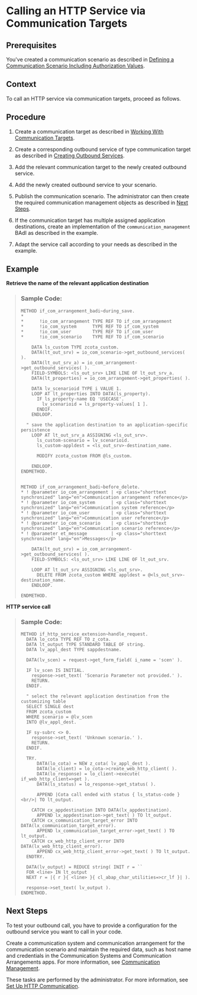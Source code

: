<!-- loioe03a11db11554cb0a81d2f60b5095686 -->

# Calling an HTTP Service via Communication Targets



<a name="loioe03a11db11554cb0a81d2f60b5095686__prereq_jxc_c3y_pbc"/>

## Prerequisites

You've created a communication scenario as described in [Defining a Communication Scenario Including Authorization Values](defining-a-communication-scenario-including-authorization-values-bba0fd2.md).



## Context

To call an HTTP service via communication targets, proceed as follows.



## Procedure

1.  Create a communication target as described in [Working With Communication Targets](https://help.sap.com/docs/abap-cloud/abap-development-tools-user-guide/working-with-communication-targets?locale=en-US).

2.  Create a corresponding outbound service of type communication target as described in [Creating Outbound Services](https://help.sap.com/docs/abap-cloud/abap-development-tools-user-guide/creating-outbound-services).

3.  Add the relevant communication target to the newly created outbound service.

4.  Add the newly created outbound service to your scenario.

5.  Publish the communication scenario. The administrator can then create the required communication management objects as described in [Next Steps](calling-an-http-service-via-communication-targets-e03a11d.md#loioe03a11db11554cb0a81d2f60b5095686__postreq_vcb_cjy_pbc).

6.  If the communication target has multiple assigned application destinations, create an implementation of the `communication_management` BAdI as described in the example.

7.  Adapt the service call according to your needs as described in the example.




## Example

**Retrieve the name of the relevant application destination**

> ### Sample Code:  
> ```abap
> METHOD if_com_arrangement_badi~during_save.
> *
> *      !io_com_arrangement TYPE REF TO if_com_arrangement
> *      !io_com_system      TYPE REF TO if_com_system
> *      !io_com_user        TYPE REF TO if_com_user
> *      !io_com_scenario    TYPE REF TO if_com_scenario
> 
>     DATA ls_custom TYPE zcota_custom.
>     DATA(lt_out_srv) = io_com_scenario->get_outbound_services( ).
>     DATA(lt_out_srv_a) = io_com_arrangement->get_outbound_services( ).
>     FIELD-SYMBOLS: <ls_out_srv> LIKE LINE OF lt_out_srv_a.
>     DATA(lt_properties) = io_com_arrangement->get_properties( ).
> 
>     DATA lv_scenarioid TYPE i VALUE 1.
>     LOOP AT lt_properties INTO DATA(ls_property).
>       IF ls_property-name EQ 'USECASE'.
>         lv_scenarioid = ls_property-values[ 1 ].
>       ENDIF.
>     ENDLOOP.
> 
>   " save the application destination to an application-specific persistence
>     LOOP AT lt_out_srv_a ASSIGNING <ls_out_srv>.
>       ls_custom-scenario = lv_scenarioid.
>       ls_custom-appldest = <ls_out_srv>-destination_name.
> 
>       MODIFY zcota_custom FROM @ls_custom.
> 
>     ENDLOOP.
> ENDMETHOD.
> 
> 
> METHOD if_com_arrangement_badi~before_delete.
> *	! @parameter io_com_arrangement | <p class="shorttext synchronized" lang="en">Communication arrangement reference</p>
> *	! @parameter io_com_system      | <p class="shorttext synchronized" lang="en">Communication system reference</p>
> *	! @parameter io_com_user        | <p class="shorttext synchronized" lang="en">Communication user reference</p>
> *	! @parameter io_com_scenario    | <p class="shorttext synchronized" lang="en">Communication scenario reference</p>
> *	! @parameter et_message         | <p class="shorttext synchronized" lang="en">Messages</p>  
>   
>     DATA(lt_out_srv) = io_com_arrangement->get_outbound_services( ).
>     FIELD-SYMBOLS: <ls_out_srv> LIKE LINE OF lt_out_srv.
>     
>     LOOP AT lt_out_srv ASSIGNING <ls_out_srv>.
>       DELETE FROM zcota_custom WHERE appldest = @<ls_out_srv>-destination_name.
>     ENDLOOP.
>   
> ENDMETHOD.
> ```

**HTTP service call**

> ### Sample Code:  
> ```abap
> METHOD if_http_service_extension~handle_request.
>   DATA lo_cota TYPE REF TO z_cota.
>   DATA lt_output TYPE STANDARD TABLE OF string.
>   DATA lv_appl_dest TYPE sappdestname.
> 
>   DATA(lv_scen) = request->get_form_field( i_name = 'scen' ).
> 
>   IF lv_scen IS INITIAL.
>     response->set_text( 'Scenario Parameter not provided.' ).
>     RETURN.
>   ENDIF.
> 
>   " select the relevant application destination from the customizing table
>   SELECT SINGLE dest 
>   FROM zcota_custom 
>   WHERE scenario = @lv_scen
>   INTO @lv_appl_dest.
> 
>   IF sy-subrc <> 0.
>     response->set_text( 'Unknown scenario.' ).
>     RETURN.
>   ENDIF.
>   
>   TRY.
>       DATA(lo_cota) = NEW z_cota( lv_appl_dest ).
>       DATA(lo_client) = lo_cota->create_web_http_client( ).
>       DATA(lo_response) = lo_client->execute( if_web_http_client=>get ).
>       DATA(ls_status) = lo_response->get_status( ).
> 
>       APPEND |Cota call ended with status { ls_status-code }<br/>| TO lt_output.
> 
>     CATCH cx_appdestination INTO DATA(lx_appdestination).
>       APPEND lx_appdestination->get_text( ) TO lt_output.
>     CATCH cx_communication_target_error INTO DATA(lx_communication_target_error).
>       APPEND lx_communication_target_error->get_text( ) TO lt_output.
>     CATCH cx_web_http_client_error INTO DATA(lx_web_http_client_error).
>       APPEND cx_web_http_client_error->get_text( ) TO lt_output.
>   ENDTRY.
> 
>   DATA(lv_output) = REDUCE string( INIT r = ``
>   FOR <line> IN lt_output
>   NEXT r = |{ r }{ <line> }{ cl_abap_char_utilities=>cr_lf }| ).
> 
>   response->set_text( lv_output ).
> ENDMETHOD.
> ```



<a name="loioe03a11db11554cb0a81d2f60b5095686__postreq_vcb_cjy_pbc"/>

## Next Steps

To test your outbound call, you have to provide a configuration for the outbound service you want to call in your code.

Create a communication system and communication arrangement for the communication scenario and maintain the required data, such as host name and credentials in the Communication Systems and Communication Arrangements apps. For more information, see [Communication Management](communication-management-5b8ff39.md#loio5b8ff39ddb6741a29ddfcf587939e8f4).

These tasks are performed by the administrator. For more information, see [Set Up HTTP Communication](set-up-http-communication-3884bc3.md).


